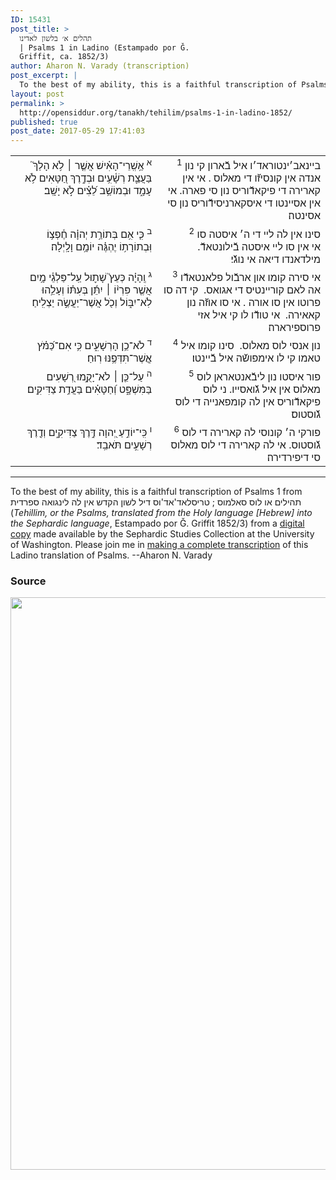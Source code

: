 ```yaml
---
ID: 15431
post_title: >
  תהלים א׳ בלשון לאדינו
  | Psalms 1 in Ladino (Estampado por Ǧ.
  Griffit, ca. 1852/3)
author: Aharon N. Varady (transcription)
post_excerpt: |
  To the best of my ability, this is a faithful transcription of Psalms 1 from תהילים או לוס סאלמוס ; טריסלאד'אד'וס דיל לשון הקדש אין לה לינגואה ספרדית (<em>Tehillim, or the Psalms, translated from the Holy language [Hebrew] into the Sephardic language</em>, Estampado por Ǧ. Griffit 1852/3) from a digital copy made available by the Sephardic Studies Collection at the University of Washington. Please join me in <a href="https://he.wikisource.org/wiki/%D7%9E%D7%A4%D7%AA%D7%97:Tehilim,_o_los_Salmos,_trezladados_del_leshon_ha-%E1%B8%B3odesh_en_la_lingua_Sefaradit.pdf">making a complete transcription</a> of this Ladino translation of Psalms. --Aharon N. Varady
layout: post
permalink: >
  http://opensiddur.org/tanakh/tehilim/psalms-1-in-ladino-1852/
published: true
post_date: 2017-05-29 17:41:03
---
```

<table style="margin-left: auto;margin-right: auto;">
<tbody>
<tr><td style="vertical-align:top;">
<div class="liturgy" style="text-align: right;"><span lang="he">
<sup>א</sup>&nbsp;אַ֥שְֽׁרֵי־הָאִ֗ישׁ אֲשֶׁ֤ר ׀ לֹ֥א הָלַךְ֮ בַּעֲצַ֪ת רְשָׁ֫עִ֥ים 
וּבְדֶ֣רֶךְ חַ֭טָּאִים לֹ֥א עָמָ֑ד 
וּבְמוֹשַׁ֥ב לֵ֝צִ֗ים לֹ֣א יָשָֽׁב׃
</span></div></td>

<td style="vertical-align:top;" width="53%">
<div class="ladino" style="text-align: right;"><span lang="he">
<sup>1</sup>&nbsp;ביינאב׳ינטוראד׳ו איל בﬞארון קי נון אנדה אין קונ‫סיזﬞו די מאלוס‪ .
‬אי אין קארירה די פיקאדﬞוריס נון סי‬ ‫פארה. 
אי אין אסיינטו די איסקארניסידﬞוריס נון סי א‫סינטה׃
</span></div></td></tr>


<tr><td style="vertical-align:top;" width="46%">
<div class="liturgy" style="text-align: right;"><span lang="he">
<sup>ב</sup>&nbsp;כִּ֤י אִ֥ם בְּתוֹרַ֥ת יְהוָ֗ה חֶ֫פְצ֥וֹ 
וּֽבְתוֹרָת֥וֹ יֶהְגֶּ֗ה יוֹמָ֥ם וָלָֽיְלָה׃
</span></div></td>

<td style="vertical-align:top;" width="53%">
<div class="ladino" style="text-align: right;"><span lang="he">
<sup>2</sup>&nbsp;סינו אין לה ליי די ה׳ איסטה סו בﬞילונטאדﬞ‪.‬‬ 
‫אי אין סו ליי איסטה מילדאנדו דיאה אי נוגﬞי׃
</span></div></td></tr>


<tr><td style="vertical-align:top;" width="46%">
<div class="liturgy" style="text-align: right;"><span lang="he">
<sup>ג</sup>&nbsp;וְֽהָיָ֗ה כְּעֵץ֮ שָׁת֪וּל עַֽל־פַּלְגֵ֫י מָ֥יִם 
אֲשֶׁ֤ר פִּרְי֨וֹ ׀ יִתֵּ֬ן בְּעִתּ֗וֹ 
וְעָלֵ֥הוּ לֹֽא־יִבּ֑וֹל 
וְכֹ֖ל אֲשֶׁר־יַעֲשֶׂ֣ה יַצְלִֽיחַ׃
</span></div></td>

<td style="vertical-align:top;" width="53%">
<div class="ladino" style="text-align: right;"><span lang="he">
<sup>3</sup>&nbsp;אי‬ ‫סירה קומו און ארבﬞ‬ול פלאנטאדﬞו אה לאם קוריינטיס די ‫אגואס‪ .‬
קי דה סו פרוטו אין סו אורה‪ .
‬אי סו אוזﬞה ‫נון קאאירה‪ .‬
אי טודﬞו לו קי איל אזי פרוספירארה׃
</span></div></td></tr>


<tr><td style="vertical-align:top;" width="46%">
<div class="liturgy" style="text-align: right;"><span lang="he">
<sup>ד</sup>&nbsp;לֹא־כֵ֥ן הָרְשָׁעִ֑ים 
כִּ֥י אִם־כַּ֝מֹּ֗ץ אֲ&#x200d;ֽשֶׁר־תִּדְּפֶ֥נּוּ רֽוּחַ׃
</span></div></td>

<td style="vertical-align:top;" width="53%">
<div class="ladino" style="text-align: right;"><span lang="he">
<sup>4</sup>&nbsp;‫נון‬ ‫אנסי לוס מאלוס‪ .‬
סינו קומו איל טאמו קי לו אימפושﬞה‬ ‫איל בﬞיינטו׃
</span></div></td></tr>


<tr><td style="vertical-align:top;" width="46%">
<div class="liturgy" style="text-align: right;"><span lang="he">
<sup>ה</sup>&nbsp;עַל־כֵּ֤ן ׀ לֹא־יָקֻ֣מוּ רְ֭שָׁעִים בַּמִּשְׁפָּ֑ט 
וְ֝חַטָּאִ֗ים בַּעֲדַ֥ת צַדִּיקִֽים׃
</span></div></td>

<td style="vertical-align:top;" width="53%">
<div class="ladino" style="text-align: right;"><span lang="he">
<sup>5</sup>&nbsp;פור איסטו נון לי‪בﬞאנטאראן לוס ‫מאלוס אין איל גﬞואסייו. 
‬ני לוס פיקאדﬞוריס אין לה קומ‫פאנייה די לוס גﬞוסטוס׃
</span></div></td></tr>


<tr><td style="vertical-align:top;" width="46%">
<div class="liturgy" style="text-align: right;"><span lang="he">
<sup>ו</sup>&nbsp;כִּֽי־יוֹדֵ֣עַ יְ֭הוָה דֶּ֣רֶךְ צַדִּיקִ֑ים 
וְדֶ֖רֶךְ רְשָׁעִ֣ים תֹּאבֵֽד׃
</span></div></td>

<td style="vertical-align:top;">
<div class="ladino" style="text-align: right;"><span lang="he">
<sup>6</sup>&nbsp;פורקי ה׳ קונוסי לה קארירה ‫די לוס גﬞוסטוס. 
אי לה קארירה די לוס מאלוס סי דיפירדירה׃
</span></div></td>
</tr>
</tbody></table>

<hr />

To the best of my ability, this is a faithful transcription of Psalms 1 from תהילים או לוס סאלמוס ; טריסלאד'אד'וס דיל לשון הקדש אין לה לינגואה ספרדית (<em>Tehillim, or the Psalms, translated from the Holy language [Hebrew] into the Sephardic language</em>, Estampado por Ǧ. Griffit 1852/3) from a <a href="http://digitalcollections.lib.washington.edu/cdm/compoundobject/collection/p16786coll3/id/2453/rec/3">digital copy</a> made available by the Sephardic Studies Collection at the University of Washington. Please join me in <a href="https://he.wikisource.org/wiki/%D7%9E%D7%A4%D7%AA%D7%97:Tehilim,_o_los_Salmos,_trezladados_del_leshon_ha-%E1%B8%B3odesh_en_la_lingua_Sefaradit.pdf">making a complete transcription</a> of this Ladino translation of Psalms. --Aharon N. Varady

<h3>Source</h3>

<a href="https://he.wikisource.org/wiki/%D7%A2%D7%9E%D7%95%D7%93:Tehilim,_o_los_Salmos,_trezladados_del_leshon_ha-%E1%B8%B3odesh_en_la_lingua_Sefaradit.pdf/2"><img src="http://opensiddur.org/wp-content/uploads/2017/05/page2-1024px-Tehilim_o_los_Salmos_trezladados_del_leshon_ha-ḳodesh_en_la_lingua_Sefaradit.pdf.jpg" alt="" width="827" height="916" class="aligncenter size-full wp-image-15435" /></a>